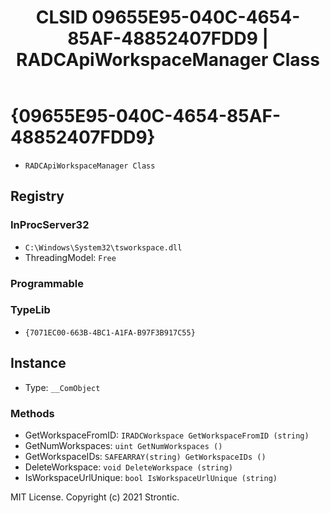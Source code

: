 ﻿---
title: "CLSID 09655E95-040C-4654-85AF-48852407FDD9 | RADCApiWorkspaceManager Class"
excerpt: What is COM-Object CLSID 09655E95-040C-4654-85AF-48852407FDD9?
---

# {09655E95-040C-4654-85AF-48852407FDD9}

* `RADCApiWorkspaceManager Class`

## Registry


### InProcServer32

* `C:\Windows\System32\tsworkspace.dll`
* ThreadingModel: `Free`

### Programmable


### TypeLib

* `{7071EC00-663B-4BC1-A1FA-B97F3B917C55}`

## Instance

* Type: `__ComObject`

### Methods

* GetWorkspaceFromID: `IRADCWorkspace GetWorkspaceFromID (string)`
* GetNumWorkspaces: `uint GetNumWorkspaces ()`
* GetWorkspaceIDs: `SAFEARRAY(string) GetWorkspaceIDs ()`
* DeleteWorkspace: `void DeleteWorkspace (string)`
* IsWorkspaceUrlUnique: `bool IsWorkspaceUrlUnique (string)`

MIT License. Copyright (c) 2021 Strontic.


